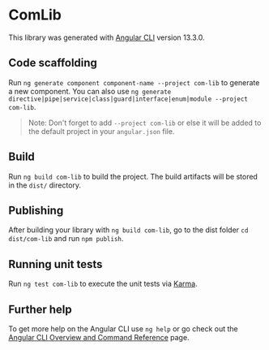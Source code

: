 # ComLib

This library was generated with [Angular CLI](https://github.com/angular/angular-cli) version 13.3.0.

## Code scaffolding

Run `ng generate component component-name --project com-lib` to generate a new component. You can also use `ng generate directive|pipe|service|class|guard|interface|enum|module --project com-lib`.
> Note: Don't forget to add `--project com-lib` or else it will be added to the default project in your `angular.json` file. 

## Build

Run `ng build com-lib` to build the project. The build artifacts will be stored in the `dist/` directory.

## Publishing

After building your library with `ng build com-lib`, go to the dist folder `cd dist/com-lib` and run `npm publish`.

## Running unit tests

Run `ng test com-lib` to execute the unit tests via [Karma](https://karma-runner.github.io).

## Further help

To get more help on the Angular CLI use `ng help` or go check out the [Angular CLI Overview and Command Reference](https://angular.io/cli) page.
